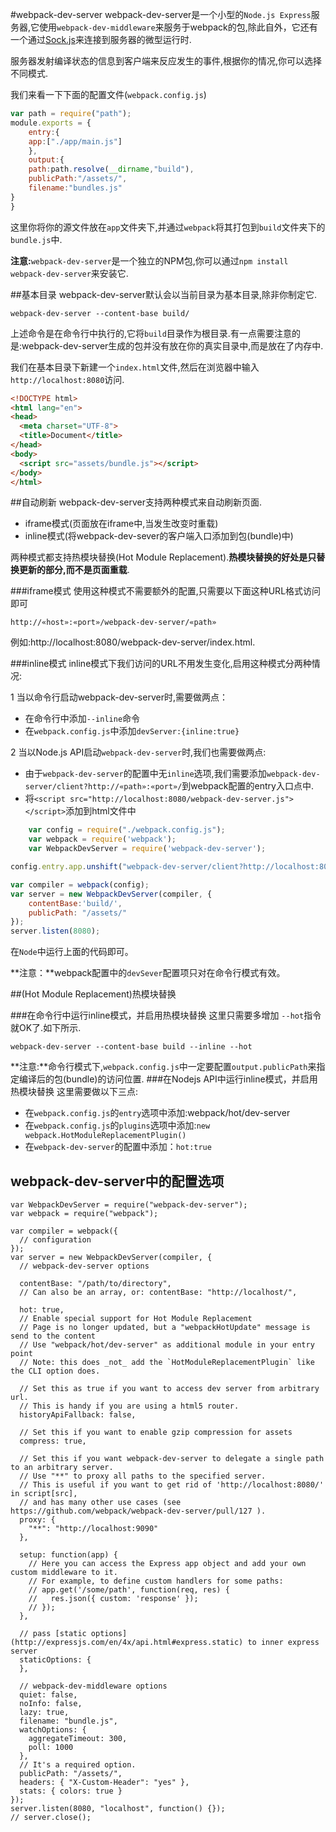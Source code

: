 #webpack-dev-server
webpack-dev-server是一个小型的`Node.js Express`服务器,它使用`webpack-dev-middleware`来服务于webpack的包,除此自外，它还有一个通过[Sock.js](http://sockjs.org)来连接到服务器的微型运行时.

服务器发射编译状态的信息到客户端来反应发生的事件,根据你的情况,你可以选择不同模式.

我们来看一下下面的配置文件(`webpack.config.js`)

```javascript
var path = require("path");
module.exports = {
	entry:{
	app:["./app/main.js"]
	},
	output:{
	path:path.resolve(__dirname,"build"),
	publicPath:"/assets/",
	filename:"bundles.js"
}
}
```

这里你将你的源文件放在`app`文件夹下,并通过`webpack`将其打包到`build`文件夹下的`bundle.js`中.

**注意:**`webpack-dev-server`是一个独立的NPM包,你可以通过`npm install webpack-dev-server`来安装它.

##基本目录
webpack-dev-server默认会以当前目录为基本目录,除非你制定它.
```
webpack-dev-server --content-base build/
```
上述命令是在命令行中执行的,它将`build`目录作为根目录.有一点需要注意的是:webpack-dev-server生成的包并没有放在你的真实目录中,而是放在了内存中.

我们在基本目录下新建一个`index.html`文件,然后在浏览器中输入`http://localhost:8080`访问.

```html
<!DOCTYPE html>
<html lang="en">
<head>
  <meta charset="UTF-8">
  <title>Document</title>
</head>
<body>
  <script src="assets/bundle.js"></script>
</body>
</html>
```

##自动刷新
webpack-dev-server支持两种模式来自动刷新页面.

+ iframe模式(页面放在iframe中,当发生改变时重载)
+ inline模式(将webpack-dev-sever的客户端入口添加到包(bundle)中)

两种模式都支持热模块替换(Hot Module Replacement).**热模块替换的好处是只替换更新的部分,而不是页面重载**.

###iframe模式
使用这种模式不需要额外的配置,只需要以下面这种URL格式访问即可
```
http://«host»:«port»/webpack-dev-server/«path»
```
例如:http://localhost:8080/webpack-dev-server/index.html.

###inline模式
inline模式下我们访问的URL不用发生变化,启用这种模式分两种情况:

1 当以命令行启动webpack-dev-server时,需要做两点：

+ 在命令行中添加`--inline`命令
+ 在`webpack.config.js`中添加`devServer:{inline:true}`

2 当以Node.js API启动`webpack-dev-server`时,我们也需要做两点:

+ 由于`webpack-dev-server`的配置中无`inline`选项,我们需要添加`webpack-dev-server/client?http://«path»:«port»/`到webpack配置的entry入口点中.
+ 将`<script src="http://localhost:8080/webpack-dev-server.js"></script>`添加到html文件中

```javascript
    var config = require("./webpack.config.js");
    var webpack = require('webpack');
    var WebpackDevServer = require('webpack-dev-server');

config.entry.app.unshift("webpack-dev-server/client?http://localhost:8080/");

var compiler = webpack(config);
var server = new WebpackDevServer(compiler, {
	contentBase:'build/',
	publicPath: "/assets/"
});
server.listen(8080);
```

在`Node`中运行上面的代码即可。

**注意：**webpack配置中的`devSever`配置项只对在命令行模式有效。

##(Hot Module Replacement)热模块替换

###在命令行中运行inline模式，并启用热模块替换
这里只需要多增加 `--hot`指令就OK了.如下所示.

```
webpack-dev-server --content-base build --inline --hot
```

**注意:**命令行模式下,`webpack.config.js`中一定要配置`output.publicPath`来指定编译后的包(bundle)的访问位置.
###在Nodejs API中运行inline模式，并启用热模块替换
这里需要做以下三点:
 
+ 在`webpack.config.js`的`entry`选项中添加:webpack/hot/dev-server
+ 在`webpack.config.js`的`plugins`选项中添加:`new webpack.HotModuleReplacementPlugin()`
+ 在`webpack-dev-server`的配置中添加：`hot:true`

## webpack-dev-server中的配置选项

```
var WebpackDevServer = require("webpack-dev-server");
var webpack = require("webpack");

var compiler = webpack({
  // configuration
});
var server = new WebpackDevServer(compiler, {
  // webpack-dev-server options

  contentBase: "/path/to/directory",
  // Can also be an array, or: contentBase: "http://localhost/",

  hot: true,
  // Enable special support for Hot Module Replacement
  // Page is no longer updated, but a "webpackHotUpdate" message is send to the content
  // Use "webpack/hot/dev-server" as additional module in your entry point
  // Note: this does _not_ add the `HotModuleReplacementPlugin` like the CLI option does. 

  // Set this as true if you want to access dev server from arbitrary url.
  // This is handy if you are using a html5 router.
  historyApiFallback: false,

  // Set this if you want to enable gzip compression for assets
  compress: true,

  // Set this if you want webpack-dev-server to delegate a single path to an arbitrary server.
  // Use "**" to proxy all paths to the specified server.
  // This is useful if you want to get rid of 'http://localhost:8080/' in script[src],
  // and has many other use cases (see https://github.com/webpack/webpack-dev-server/pull/127 ).
  proxy: {
    "**": "http://localhost:9090"
  },

  setup: function(app) {
    // Here you can access the Express app object and add your own custom middleware to it.
    // For example, to define custom handlers for some paths:
    // app.get('/some/path', function(req, res) {
    //   res.json({ custom: 'response' });
    // });
  },

  // pass [static options](http://expressjs.com/en/4x/api.html#express.static) to inner express server
  staticOptions: {
  },

  // webpack-dev-middleware options
  quiet: false,
  noInfo: false,
  lazy: true,
  filename: "bundle.js",
  watchOptions: {
    aggregateTimeout: 300,
    poll: 1000
  },
  // It's a required option.
  publicPath: "/assets/",
  headers: { "X-Custom-Header": "yes" },
  stats: { colors: true }
});
server.listen(8080, "localhost", function() {});
// server.close();
```
